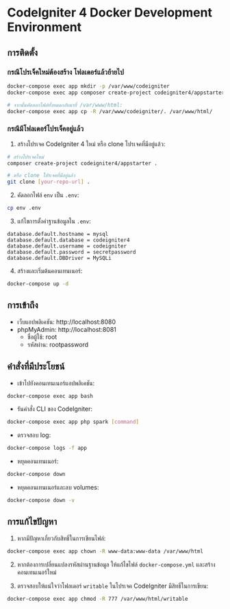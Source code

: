 # CodeIgniter 4 Docker Development Environment

## การติดตั้ง

### กรณีโปรเจ็คใหม่ต้องสร้าง โฟลเดอร์แล้วย้ายไป
```bash
docker-compose exec app mkdir -p /var/www/codeigniter
docker-compose exec app composer create-project codeigniter4/appstarter /var/www/codeigniter

# จากนั้นคัดลอกไฟล์ทั้งหมดกลับมาที่ /var/www/html:
docker-compose exec app cp -R /var/www/codeigniter/. /var/www/html/
```

### กรณีมีโฟลเดอร์โปรเจ็คอยู่แล้ว
1. สร้างโปรเจค CodeIgniter 4 ใหม่ หรือ clone โปรเจคที่มีอยู่แล้ว:

```bash
# สร้างโปรเจคใหม่
composer create-project codeigniter4/appstarter .

# หรือ clone โปรเจคที่มีอยู่แล้ว
git clone [your-repo-url] .
```

2. คัดลอกไฟล์ `env` เป็น `.env`:

```bash
cp env .env
```

3. แก้ไขการตั้งค่าฐานข้อมูลใน `.env`:

```
database.default.hostname = mysql
database.default.database = codeigniter4
database.default.username = codeigniter
database.default.password = secretpassword
database.default.DBDriver = MySQLi
```

4. สร้างและเริ่มต้นคอนเทนเนอร์:

```bash
docker-compose up -d
```

## การเข้าถึง

- เว็บแอปพลิเคชัน: http://localhost:8080
- phpMyAdmin: http://localhost:8081
  - ชื่อผู้ใช้: root
  - รหัสผ่าน: rootpassword

## คำสั่งที่มีประโยชน์

- เข้าไปยังคอนเทนเนอร์แอปพลิเคชัน:

```bash
docker-compose exec app bash
```

- รันคำสั่ง CLI ของ CodeIgniter:

```bash
docker-compose exec app php spark [command]
```

- ตรวจสอบ log:

```bash
docker-compose logs -f app
```

- หยุดคอนเทนเนอร์:

```bash
docker-compose down
```

- หยุดคอนเทนเนอร์และลบ volumes:

```bash
docker-compose down -v
```

## การแก้ไขปัญหา

1. หากมีปัญหาเกี่ยวกับสิทธิ์ในการเขียนไฟล์:

```bash
docker-compose exec app chown -R www-data:www-data /var/www/html
```

2. หากต้องการเปลี่ยนแปลงรหัสผ่านฐานข้อมูล ให้แก้ไขไฟล์ `docker-compose.yml` และสร้างคอนเทนเนอร์ใหม่

3. ตรวจสอบให้แน่ใจว่าโฟลเดอร์ `writable` ในโปรเจค CodeIgniter มีสิทธิ์ในการเขียน:

```bash
docker-compose exec app chmod -R 777 /var/www/html/writable
```